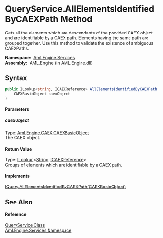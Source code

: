 QueryService.AllElementsIdentifiedByCAEXPath Method
===================================================
Gets all the elements which are descendants of the provided CAEX object and are identifiable by a CAEX path. Elements having the same path are grouped together. Use this method to validate the existence of ambiguous CAEXPaths.

  **Namespace:**  [Aml.Engine.Services][1]  
  **Assembly:**  AML.Engine (in AML.Engine.dll)

Syntax
------

```csharp
public ILookup<string, ICAEXReference> AllElementsIdentifiedByCAEXPath(
	CAEXBasicObject caexObject
)
```

#### Parameters

##### *caexObject*
Type: [Aml.Engine.CAEX.CAEXBasicObject][2]  
The CAEX object.

#### Return Value
Type: [ILookup][3]&lt;[String][4], [ICAEXReference][5]>  
 Groups of elements which are identifiable by a CAEX path. 
#### Implements
[IQuery.AllElementsIdentifiedByCAEXPath(CAEXBasicObject)][6]  


See Also
--------

#### Reference
[QueryService Class][7]  
[Aml.Engine.Services Namespace][1]  

[1]: ../README.md
[2]: ../../Aml.Engine.CAEX/CAEXBasicObject/README.md
[3]: https://docs.microsoft.com/dotnet/api/system.linq.ilookup-2
[4]: https://docs.microsoft.com/dotnet/api/system.string
[5]: ../../Aml.Engine.Services.Interfaces/ICAEXReference/README.md
[6]: ../../Aml.Engine.Services.Interfaces/IQuery/AllElementsIdentifiedByCAEXPath.md
[7]: README.md
[8]: https://www.automationml.org
[9]: ../../icons/logoShade.png
